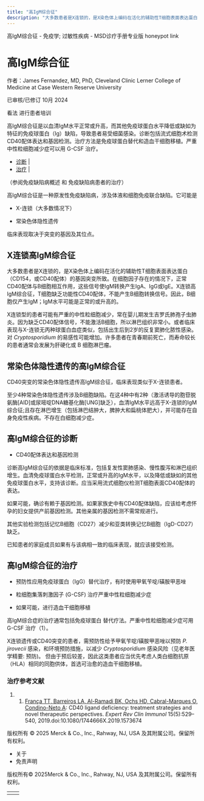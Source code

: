 ```yaml
---
title: "高IgM综合征"
description: "大多数患者是X连锁的，是X染色体上编码在活化的辅助性T细胞表面表达蛋白（CD154，或CD40配体）的基因突变所致。在细胞因子存在的情况下，正常CD40配体与B细胞相互作用，这些信号使IgM转换产生IgA、IgG或IgE。X连锁高IgM综合征，T细胞缺乏功能性CD40配体，不能产生B细胞转换信号。因此，B细胞仅产生IgM；IgM水平可能是正常的或升高的。"
---
```


﻿高IgM综合征 - 免疫学; 过敏性疾病 - MSD诊疗手册专业版 honeypot link

# 高IgM综合征

作者：James Fernandez, MD, PhD, Cleveland Clinic Lerner College of Medicine at Case Western Reserve University

已审核/已修订 10月 2024

看法 进行患者培训

高IgM综合征是以血清IgM水平正常或升高，而其他免疫球蛋白水平降低或缺如为特征的免疫球蛋白（Ig）缺陷，导致患者易受细菌感染。诊断包括流式细胞术检测CD40配体表达和基因检测。治疗方法是免疫球蛋白替代和造血干细胞移植。严重中性粒细胞减少症可以用 G-CSF 治疗。

- [诊断](#诊断_v994625_zh) \|
- [治疗](#治疗_v994628_zh) \|

（参阅免疫缺陷病概述 和 免疫缺陷病患者的治疗）

高IgM综合征是一种原发性免疫缺陷病，涉及体液和细胞免疫联合缺陷。它可能是

- X-连锁（大多数情况下）

- 常染色体隐性遗传


临床表现取决于突变的基因及其位点。

## X连锁高IgM综合征

大多数患者是X连锁的，是X染色体上编码在活化的辅助性T细胞表面表达蛋白（CD154，或CD40配体）的基因突变所致。在细胞因子存在的情况下，正常CD40配体与B细胞相互作用，这些信号使IgM转换产生IgA、IgG或IgE。X连锁高IgM综合征，T细胞缺乏功能性CD40配体，不能产生B细胞转换信号。因此，B细胞仅产生IgM；IgM水平可能是正常的或升高的。

X连锁型的患者可能有严重的中性粒细胞减少，常在婴儿期发生吉罗氏肺孢子虫肺炎。因为缺乏CD40配体信号，不能激活B细胞，所以淋巴组织非常小。或者临床表现与X-连锁无丙种球蛋白血症类似，包括出生后到2岁的反复窦肺化脓性感染。对 _Cryptosporidium_ 的易感性可能增加。许多患者在青春期前死亡，而寿命较长的患者通常会发展为肝硬化或 B 细胞淋巴瘤。

## 常染色体隐性遗传的高IgM综合征

CD40突变的常染色体隐性遗传高IgM综合征，临床表现类似于X-连锁患者。

至少4种常染色体隐性遗传涉及B细胞缺陷。在这4种中有2种（激活诱导的胞苷脱氨酶\[AID\]或尿嘧啶DNA糖基化酶\[UNG\]缺乏），血清IgM水平远高于X-连锁的IgM综合征;且存在淋巴增生（包括淋巴结肿大，脾肿大和扁桃体肥大），并可能存在自身免疫性疾病。不存在白细胞减少症。

## 高IgM综合征的诊断

- CD40配体表达和基因检测


诊断高IgM综合征的依据是临床标准，包括复发性窦肺感染、慢性腹泻和淋巴组织增生。血清免疫球蛋白水平检测，正常或升高的IgM水平，以及降低或缺如的其他免疫球蛋白水平，支持该诊断。应当采用流式细胞仪检测T细胞表面CD40配体的表达。

如果可能，确诊有赖于基因检测。如果家族史中有CD40配体缺陷，应该给考虑怀孕的妇女提供产前基因检测。其他亲属的基因检测不需常规进行。

其他实验检测包括记忆B细胞（CD27）减少和亚类转换记忆B细胞（IgD-CD27）缺乏。

已知患者的家庭成员如果有与该病相一致的临床表现，就应该接受检测。

## 高IgM综合征的治疗

- 预防性应用免疫球蛋白（IgG）替代治疗，有时使用甲氧苄啶/磺胺甲恶唑

- 粒细胞集落刺激因子 (G-CSF) 治疗严重中性粒细胞减少症

- 如果可能，进行造血干细胞移植


高IgM综合症的治疗通常包括免疫球蛋白 替代疗法。严重中性粒细胞减少症可用 G-CSF 治疗（1）。

X连锁遗传或CD40突变的患者，需预防性给予甲氧苄啶/磺胺甲恶唑以预防 _P. jirovecii_ 感染，和环境预防措施，以减少 _Cryptosporidium_ 感染风险（见老年医学精要: 预防)。 但由于预后较差，因此这类患者应当优先考虑人类白细胞抗原（HLA）相同的同胞供体，首选可治愈的造血干细胞移植。

### 治疗参考文献

1. 1. [França TT, Barreiros LA, Al-Ramadi BK, Ochs HD, Cabral-Marques O, Condino-Neto A](https://pubmed.ncbi.nlm.nih.gov/30681380/): CD40 ligand deficiency: treatment strategies and novel therapeutic perspectives. _Expert Rev Clin Immunol_ 15(5):529–540, 2019.doi:10.1080/1744666X.2019.1573674




版权所有 © 2025
Merck & Co., Inc., Rahway, NJ, USA 及其附属公司。保留所有权利。

- 关于
- 免责声明

版权所有© 2025Merck & Co., Inc., Rahway, NJ, USA 及其附属公司。保留所有权利。

|     |     |
| --- | --- |
|  |  |